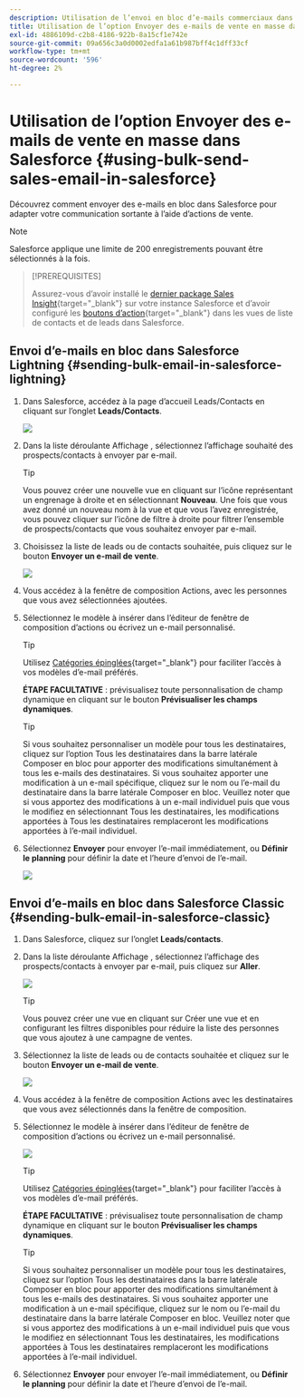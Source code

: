 ```yaml
---
description: Utilisation de l’envoi en bloc d’e-mails commerciaux dans Salesforce - Documents Marketo - Documentation du produit
title: Utilisation de l’option Envoyer des e-mails de vente en masse dans Salesforce
exl-id: 4886109d-c2b8-4186-922b-8a15cf1e742e
source-git-commit: 09a656c3a0d0002edfa1a61b987bff4c1dff33cf
workflow-type: tm+mt
source-wordcount: '596'
ht-degree: 2%

---
```


# Utilisation de l’option Envoyer des e-mails de vente en masse dans Salesforce {#using-bulk-send-sales-email-in-salesforce}

Découvrez comment envoyer des e-mails en bloc dans Salesforce pour adapter votre communication sortante à l’aide d’actions de vente.

>[!NOTE]
>
>Salesforce applique une limite de 200 enregistrements pouvant être sélectionnés à la fois.

>[!PREREQUISITES]
>
>Assurez-vous d’avoir installé le [dernier package Sales Insight](/help/marketo/product-docs/marketo-sales-insight/msi-for-salesforce/upgrading/upgrading-your-msi-package.md){target="_blank"} sur votre instance Salesforce et d’avoir configuré les [&#x200B; boutons d’action](/help/marketo/product-docs/marketo-sales-insight/actions/crm/salesforce-package-configuration/add-action-buttons-to-salesforce-list-view.md){target="_blank"} dans les vues de liste de contacts et de leads dans Salesforce.

## Envoi d’e-mails en bloc dans Salesforce Lightning {#sending-bulk-email-in-salesforce-lightning}

1. Dans Salesforce, accédez à la page d’accueil Leads/Contacts en cliquant sur l’onglet **Leads/Contacts**.

   ![](assets/using-bulk-send-sales-email-in-salesforce-1.png)

1. Dans la liste déroulante Affichage , sélectionnez l’affichage souhaité des prospects/contacts à envoyer par e-mail.

   >[!TIP]
   >
   >Vous pouvez créer une nouvelle vue en cliquant sur l’icône représentant un engrenage à droite et en sélectionnant **Nouveau**. Une fois que vous avez donné un nouveau nom à la vue et que vous l’avez enregistrée, vous pouvez cliquer sur l’icône de filtre à droite pour filtrer l’ensemble de prospects/contacts que vous souhaitez envoyer par e-mail.

1. Choisissez la liste de leads ou de contacts souhaitée, puis cliquez sur le bouton **Envoyer un e-mail de vente**.

   ![](assets/using-bulk-send-sales-email-in-salesforce-2.png)

1. Vous accédez à la fenêtre de composition Actions, avec les personnes que vous avez sélectionnées ajoutées.

1. Sélectionnez le modèle à insérer dans l’éditeur de fenêtre de composition d’actions ou écrivez un e-mail personnalisé.

   >[!TIP]
   >
   >Utilisez [Catégories épinglées](/help/marketo/product-docs/marketo-sales-insight/actions/email/using-the-compose-window/using-a-template-in-the-compose-window.md#pinning-template-categories-in-the-compose-window){target="_blank"} pour faciliter l’accès à vos modèles d’e-mail préférés.

   **ÉTAPE FACULTATIVE** : prévisualisez toute personnalisation de champ dynamique en cliquant sur le bouton **Prévisualiser les champs dynamiques**.

   >[!TIP]
   >
   >Si vous souhaitez personnaliser un modèle pour tous les destinataires, cliquez sur l’option Tous les destinataires dans la barre latérale Composer en bloc pour apporter des modifications simultanément à tous les e-mails des destinataires. Si vous souhaitez apporter une modification à un e-mail spécifique, cliquez sur le nom ou l’e-mail du destinataire dans la barre latérale Composer en bloc. Veuillez noter que si vous apportez des modifications à un e-mail individuel puis que vous le modifiez en sélectionnant Tous les destinataires, les modifications apportées à Tous les destinataires remplaceront les modifications apportées à l’e-mail individuel.

1. Sélectionnez **Envoyer** pour envoyer l’e-mail immédiatement, ou **Définir le planning** pour définir la date et l’heure d’envoi de l’e-mail.

   ![](assets/using-bulk-send-sales-email-in-salesforce-3.png)

## Envoi d’e-mails en bloc dans Salesforce Classic {#sending-bulk-email-in-salesforce-classic}

1. Dans Salesforce, cliquez sur l’onglet **Leads/contacts**.

1. Dans la liste déroulante Affichage , sélectionnez l’affichage des prospects/contacts à envoyer par e-mail, puis cliquez sur **Aller**.

   ![](assets/using-bulk-send-sales-email-in-salesforce-4.png)

   >[!TIP]
   >
   >Vous pouvez créer une vue en cliquant sur Créer une vue et en configurant les filtres disponibles pour réduire la liste des personnes que vous ajoutez à une campagne de ventes.

1. Sélectionnez la liste de leads ou de contacts souhaitée et cliquez sur le bouton **Envoyer un e-mail de vente**.

   ![](assets/using-bulk-send-sales-email-in-salesforce-5.png)

1. Vous accédez à la fenêtre de composition Actions avec les destinataires que vous avez sélectionnés dans la fenêtre de composition.

1. Sélectionnez le modèle à insérer dans l’éditeur de fenêtre de composition d’actions ou écrivez un e-mail personnalisé.

   ![](assets/using-bulk-send-sales-email-in-salesforce-6.png)

   >[!TIP]
   >
   >Utilisez [Catégories épinglées](/help/marketo/product-docs/marketo-sales-insight/actions/email/using-the-compose-window/using-a-template-in-the-compose-window.md#pinning-template-categories-in-the-compose-window){target="_blank"} pour faciliter l’accès à vos modèles d’e-mail préférés.

   **ÉTAPE FACULTATIVE** : prévisualisez toute personnalisation de champ dynamique en cliquant sur le bouton **Prévisualiser les champs dynamiques**.

   >[!TIP]
   >
   >Si vous souhaitez personnaliser un modèle pour tous les destinataires, cliquez sur l’option Tous les destinataires dans la barre latérale Composer en bloc pour apporter des modifications simultanément à tous les e-mails des destinataires. Si vous souhaitez apporter une modification à un e-mail spécifique, cliquez sur le nom ou l’e-mail du destinataire dans la barre latérale Composer en bloc. Veuillez noter que si vous apportez des modifications à un e-mail individuel puis que vous le modifiez en sélectionnant Tous les destinataires, les modifications apportées à Tous les destinataires remplaceront les modifications apportées à l’e-mail individuel.

1. Sélectionnez **Envoyer** pour envoyer l’e-mail immédiatement, ou **Définir le planning** pour définir la date et l’heure d’envoi de l’e-mail.
